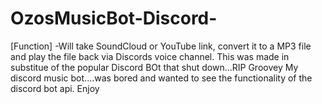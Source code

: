 # OzosMusicBot-Discord-

[Function]
-Will take SoundCloud or YouTube link, convert it to a MP3 file and play the file back via Discords voice channel. This was made in substitue of the popular Discord BOt that shut down...RIP Groovey
My discord music bot....was bored and wanted to see the functionality of the discord bot api. Enjoy

